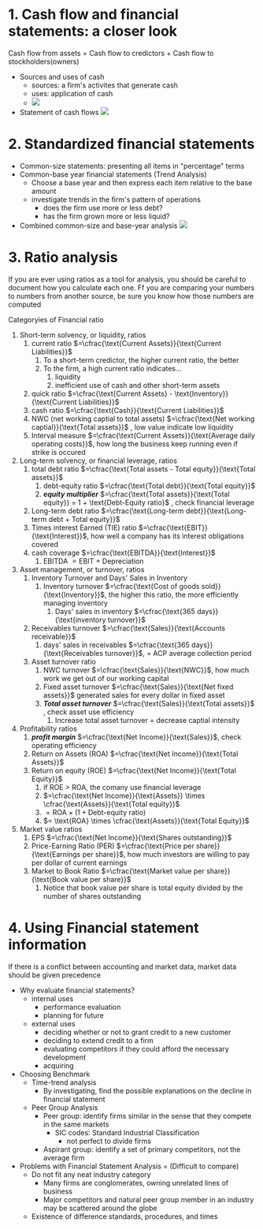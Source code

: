 # 1. Cash flow and financial statements: a closer look
Cash flow from assets = Cash flow to credictors + Cash flow to stockholders(owners) 
- Sources and uses of cash
	- sources: a firm's activites that generate cash
	- uses: application of cash 
	- ![](resource/Pasted%20image%2020231221212128.png)
- Statement of cash flows
	![](resource/Pasted%20image%2020231221212052.png)


# 2. Standardized financial statements

- Common-size statements: presenting all items in "percentage" terms
- Common-base year financial statements (Trend Analysis)
	- Choose a base year and then express each item relative to the base amount
	- investigate trends in the firm's pattern of operations
		- does the firm use more or less debt?
		- has the firm grown more or less liquid?
- Combined common-size and base-year analysis ![](resource/Pasted%20image%2020231221213005.png)

# 3. Ratio analysis
If you are ever using ratios as a tool for analysis, you should be careful to document how you calculate each one.
Ff you are comparing your numbers to numbers from another source, be sure you know how those numbers are computed

Categoryies of Financial ratio
1. Short-term solvency, or liquidity, ratios
	1. current ratio $=\cfrac{\text{Current Assets}}{\text{Current Liabilities}}$
		1. To a short-term credictor, the higher current ratio, the better
		2. To the firm, a high current ratio indicates...
			1. liquidity
			2. inefficient use of cash and other short-term assets
	2. quick ratio $=\cfrac{\text{Current Assets} - \text{Inventory}}{\text{Current Liabilities}}$
	3. cash ratio $=\cfrac{\text{Cash}}{\text{Current Liabilities}}$
	4. NWC (net working captial to total assets) $=\cfrac{\text{Net working captial}}{\text{Total assets}}$ , low value indicate low liquidity
	5. Interval measure $=\cfrac{\text{Current Assets}}{\text{Average daily operating costs}}$, how long the business keep running even if strike is occured
2. Long-term solvency, or financial leverage, ratios
	1. total debt ratio $=\cfrac{\text{Total assets - Total equity}}{\text{Total assets}}$
		1. debt-equity ratio $=\cfrac{\text{Total debt}}{\text{Total equity}}$
		2. ***equity multiplier*** $=\cfrac{\text{Total assets}}{\text{Total equity}} = 1 + \text{Debt-Equity ratio}$ , check financial leverage
	2. Long-term debt ratio $=\cfrac{\text{Long-term debt}}{\text{Long-term debt + Total equity}}$
	3. Times interest Earned (TIE) ratio  $=\cfrac{\text{EBIT}}{\text{Interest}}$, how well a company has its interest obligations covered 
	4. cash coverage $=\cfrac{\text{EBITDA}}{\text{Interest}}$
		1. EBITDA $= \text{EBIT + Depreciation}$
3. Asset management, or turnover, ratios
	1. Inventory Turnover and Days' Sales in Inventory
		1. Inventory turnover $=\cfrac{\text{Cost of goods sold}}{\text{Inventory}}$, the higher this ratio, the more efficiently managing inventory
			1. Days' sales in inventory $=\cfrac{\text{365 days}}{\text{inventory turnover}}$
	2. Receivables turnover $=\cfrac{\text{Sales}}{\text{Accounts receivable}}$
		1. days' sales in receivables  $=\cfrac{\text{365 days}}{\text{Receivables turnover}}$,  = ACP average collection period
	3. Asset turnover ratio  
		1. NWC turnover $=\cfrac{\text{Sales}}{\text{NWC}}$, how much work we get out of our working capital
		2. Fixed asset turnover  $=\cfrac{\text{Sales}}{\text{Net fixed assets}}$ generated sales for every dollar in fixed asset
		3. ***Total asset turnover***  $=\cfrac{\text{Sales}}{\text{Total assets}}$ , check asset use efficiency
			1. Increase total asset turnover = decrease captial intensity
4. Profitability ratios
	1. ***profit margin***  $=\cfrac{\text{Net Income}}{\text{Sales}}$, check operating efficiency 
	2. Return on Assets (ROA)  $=\cfrac{\text{Net Income}}{\text{Total Assets}}$ 
	3. Return on equity (ROE) $=\cfrac{\text{Net Income}}{\text{Total Equity}}$
		1. if ROE > ROA, the comany use financial leverage
		2.  $=\cfrac{\text{Net Income}}{\text{Assets}} \times \cfrac{\text{Assets}}{\text{Total equity}}$
		3. $= \text{ROA} \times (1 + \text{Debt-equity ratio})$
		4. $= \text{ROA} \times \cfrac{\text{Assets}}{\text{Total Equity}}$
5. Market value ratios
	1. EPS $=\cfrac{\text{Net Income}}{\text{Shares outstanding}}$
	2. Price-Earning Ratio (PER) $=\cfrac{\text{Price per share}}{\text{Earnings per share}}$, how much investors are willing to pay per dollar of current earnings
	3. Market to Book Ratio $=\cfrac{\text{Market value per share}}{\text{Book value per share}}$
		1. Notice that book value per share is total equity divided by the number of shares outstanding

# 4. Using Financial statement information

If there is a conflict between accounting and market data, market data should be given precedence

- Why evaluate financial statements?
	- internal uses
		- performance evaluation
		- planning for future
	- external uses
		- deciding whether or not to grant credit to a new customer
		- deciding to extend credit to a firm
		- evaluating competitors if they could afford the necessary development
		- acquiring
- Choosing Benchmark
	- Time-trend analysis
		- By investigating, find the possible explanations on the decline in financial statement
	- Peer Group Analysis
		- Peer group: identify firms similar in the sense that they compete in the same markets
			- SIC codes: Standard Industrial Classification
				- not perfect to divide firms
		- Aspirant group: identify a set of primary competitors, not the average firm 
- Problems with Financial Statement Analysis = (Difficult to compare)
	- Do not fit any neat industry category
		- Many firms are conglomerates, owning unrelated lines of business
		- Major competitors and natural peer group member in an industry may be scattered around the globe
	- Existence of difference standards, procedures, and times
